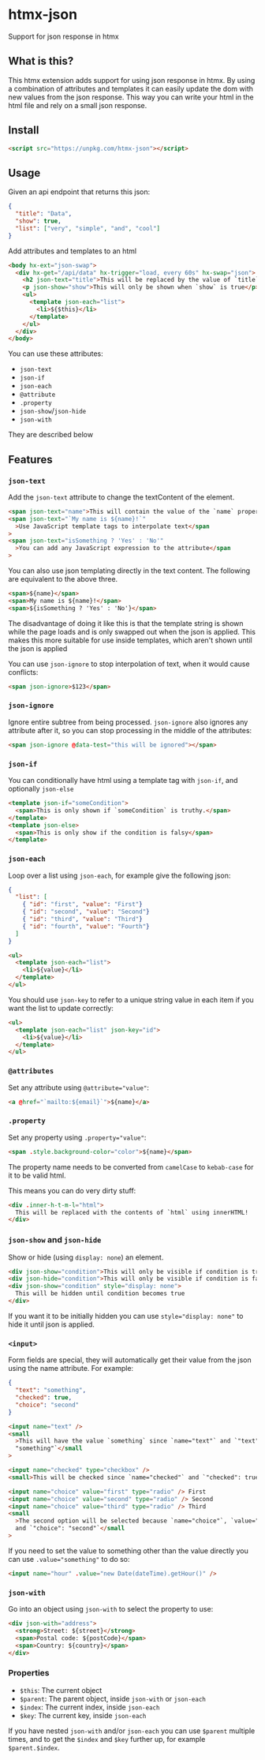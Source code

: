 # htmx-json

Support for json response in htmx

## What is this?

This htmx extension adds support for using json response in htmx. By using a combination of attributes and templates it can easily update the dom with new values from the json response. This way you can write your html in the html file and rely on a small json response.

## Install

```html
<script src="https://unpkg.com/htmx-json"></script>
```

## Usage

Given an api endpoint that returns this json:

```json
{
  "title": "Data",
  "show": true,
  "list": ["very", "simple", "and", "cool"]
}
```

Add attributes and templates to an html

```html
<body hx-ext="json-swap">
  <div hx-get="/api/data" hx-trigger="load, every 60s" hx-swap="json">
    <h2 json-text="title">This will be replaced by the value of `title`</h2>
    <p json-show="show">This will only be shown when `show` is true</p>
    <ul>
      <template json-each="list">
        <li>${$this}</li>
      </template>
    </ul>
  </div>
</body>
```

You can use these attributes:

- `json-text`
- `json-if`
- `json-each`
- `@attribute`
- `.property`
- `json-show`/`json-hide`
- `json-with`

They are described below

## Features

### `json-text`

Add the `json-text` attribute to change the textContent of the element.

```html
<span json-text="name">This will contain the value of the `name` property</span>
<span json-text="`My name is ${name}!`"
  >Use JavaScript template tags to interpolate text</span
>
<span json-text="isSomething ? 'Yes' : 'No'"
  >You can add any JavaScript expression to the attribute</span
>
```

You can also use json templating directly in the text content. The following are equivalent to the above three.

```html
<span>${name}</span>
<span>My name is ${name}!</span>
<span>${isSomething ? 'Yes' : 'No'}</span>
```

The disadvantage of doing it like this is that the template string is shown while the page loads and is only swapped out when the json is applied.
This makes this more suitable for use inside templates, which aren't shown until the json is applied

You can use `json-ignore` to stop interpolation of text, when it would cause conflicts:

```html
<span json-ignore>$123</span>
```

### `json-ignore`

Ignore entire subtree from being processed. `json-ignore` also ignores any attribute after it, so you can stop processing in the middle of the attributes:

```html
<span json-ignore @data-test="this will be ignored"></span>
```

### `json-if`

You can conditionally have html using a template tag with `json-if`, and optionally `json-else`

```html
<template json-if="someCondition">
  <span>This is only shown if `someCondition` is truthy.</span>
</template>
<template json-else>
  <span>This is only show if the condition is falsy</span>
</template>
```

### `json-each`

Loop over a list using `json-each`, for example give the following json:

```json
{
  "list": [
    { "id": "first", "value": "First"}
    { "id": "second", "value": "Second"}
    { "id": "third", "value": "Third"}
    { "id": "fourth", "value": "Fourth"}
  ]
}
```

```html
<ul>
  <template json-each="list">
    <li>${value}</li>
  </template>
</ul>
```

You should use `json-key` to refer to a unique string value in each item if you want the list to update correctly:

```html
<ul>
  <template json-each="list" json-key="id">
    <li>${value}</li>
  </template>
</ul>
```

### `@attributes`

Set any attribute using `@attribute="value"`:

```html
<a @href="`mailto:${email}`">${name}</a>
```

### `.property`

Set any property using `.property="value"`:

```html
<span .style.background-color="color">${name}</span>
```

The property name needs to be converted from `camelCase` to `kebab-case` for it to be valid html.

This means you can do very dirty stuff:

```html
<div .inner-h-t-m-l="html">
  This will be replaced with the contents of `html` using innerHTML!
</div>
```

### `json-show` and `json-hide`

Show or hide (using `display: none`) an element.

```html
<div json-show="condition">This will only be visible if condition is true</div>
<div json-hide="condition">This will only be visible if condition is false</div>
<div json-show="condition" style="display: none">
  This will be hidden until condition becomes true
</div>
```

If you want it to be initially hidden you can use `style="display: none"` to hide it until json is applied.

### `<input>`

Form fields are special, they will automatically get their value from the json using the name attribute. For example:

```json
{
  "text": "something",
  "checked": true,
  "choice": "second"
}
```

```html
<input name="text" />
<small
  >This will have the value `something` since `name="text"` and `"text":
  "something"`</small
>

<input name="checked" type="checkbox" />
<small>This will be checked since `name="checked"` and `"checked": true`</small>

<input name="choice" value="first" type="radio" /> First
<input name="choice" value="second" type="radio" /> Second
<input name="choice" value="third" type="radio" /> Third
<small
  >The second option will be selected because `name="choice"`, `value="second"`
  and `"choice": "second"`</small
>
```

If you need to set the value to something other than the value directly you can use `.value="something"` to do so:

```html
<input name="hour" .value="new Date(dateTime).getHour()" />
```

### `json-with`

Go into an object using `json-with` to select the property to use:

```html
<div json-with="address">
  <strong>Street: ${street}</strong>
  <span>Postal code: ${postCode}</span>
  <span>Country: ${country}</span>
</div>
```

### Properties

- `$this`: The current object
- `$parent`: The parent object, inside `json-with` or `json-each`
- `$index`: The current index, inside `json-each`
- `$key`: The current key, inside `json-each`

If you have nested `json-with` and/or `json-each` you can use `$parent` multiple times, and to get the `$index` and `$key` further up, for example `$parent.$index`.
